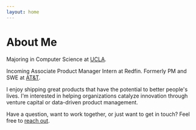```yaml
---
layout: home
---
```

# About Me

Majoring in Computer Science at [UCLA](https://www.ucla.edu). 

Incoming Associate Product Manager Intern at Redfin. Formerly PM and SWE at [AT&T](https://www.att.com). 

I enjoy shipping great products that have the potential to better people's lives. I'm interested in helping organizations catalyze innovation through venture capital or data-driven product management. 

Have a question, want to work together, or just want to get in touch? Feel free to [reach out](mailto:raks.garg@gmail.com).